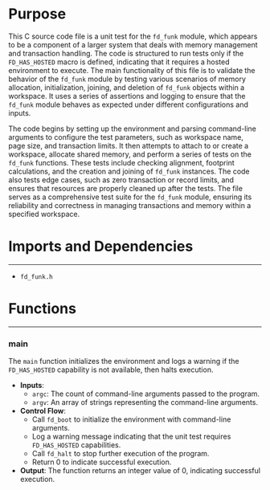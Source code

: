 # Purpose
This C source code file is a unit test for the `fd_funk` module, which appears to be a component of a larger system that deals with memory management and transaction handling. The code is structured to run tests only if the `FD_HAS_HOSTED` macro is defined, indicating that it requires a hosted environment to execute. The main functionality of this file is to validate the behavior of the `fd_funk` module by testing various scenarios of memory allocation, initialization, joining, and deletion of `fd_funk` objects within a workspace. It uses a series of assertions and logging to ensure that the `fd_funk` module behaves as expected under different configurations and inputs.

The code begins by setting up the environment and parsing command-line arguments to configure the test parameters, such as workspace name, page size, and transaction limits. It then attempts to attach to or create a workspace, allocate shared memory, and perform a series of tests on the `fd_funk` functions. These tests include checking alignment, footprint calculations, and the creation and joining of `fd_funk` instances. The code also tests edge cases, such as zero transaction or record limits, and ensures that resources are properly cleaned up after the tests. The file serves as a comprehensive test suite for the `fd_funk` module, ensuring its reliability and correctness in managing transactions and memory within a specified workspace.
# Imports and Dependencies

---
- `fd_funk.h`


# Functions

---
### main<!-- {{#callable:main}} -->
The `main` function initializes the environment and logs a warning if the `FD_HAS_HOSTED` capability is not available, then halts execution.
- **Inputs**:
    - `argc`: The count of command-line arguments passed to the program.
    - `argv`: An array of strings representing the command-line arguments.
- **Control Flow**:
    - Call `fd_boot` to initialize the environment with command-line arguments.
    - Log a warning message indicating that the unit test requires `FD_HAS_HOSTED` capabilities.
    - Call `fd_halt` to stop further execution of the program.
    - Return 0 to indicate successful execution.
- **Output**: The function returns an integer value of 0, indicating successful execution.



